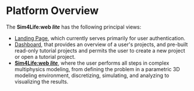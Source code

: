# Platform Overview

The **Sim4Life:web *lite*** has the following principal views:
* [Landing Page](/docs/overview/landing_page.md), which currently serves primarily for user authentication.
* [Dashboard](/docs/overview/dashboard/dashboard.md), that provides an overview of a user's projects, and pre-built read-only tutorial projects and permits the user to create a new project or open a tutorial project.
* [**Sim4Life:web *lite***](/docs/overview/s4l_lite.md), where the user performs all steps in complex multiphysics modeling, from defining the problem in a parametric 3D modeling environment, discretizing, simulating, and analyzing to visualizing the results.
